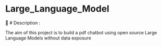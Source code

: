 # Large_Language_Model
:dart: # Description :

The aim of this project is to build a pdf chatbot using open source Large Language Models without data exposure 

